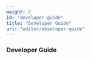 ```yaml
---
weight: 2
id: "developer-guide"
title: "Developer Guide"
url: "editor/developer-guide"
---
```


### Developer Guide ###



